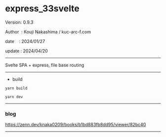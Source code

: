 ﻿# express_33svelte

 Version: 0.9.3

 Author  : Kouji Nakashima / kuc-arc-f.com

 date    : 2024/01/27

 update : 2024/04/20 

***

Svelte SPA + express, file base routing


***
* build
```
yarn build

yarn dev
```

***
### blog

https://zenn.dev/knaka0209/books/b1bd883fb8dd95/viewer/82bc40

***

